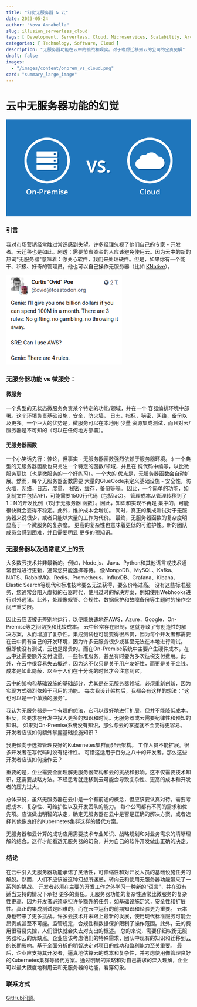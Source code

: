 ```yaml
---
title: "幻觉无服务器 & 云"
date: 2023-05-24
author: "Nova Annabella"
slug: illusion_serverless_cloud
tags: [ Development, Serverless, Cloud, Microservices, Scalability, Architecture, Infrastructure ]
categories: [ Technology, Software, Cloud ]
description: "无服务器功能在云中的挑战和现实。对于考虑迁移到云的公司的宝贵见解"
draft: false
images:
  - "/images/content/onprem_vs_cloud.png"
card: "summary_large_image"
---
```



# 云中无服务器功能的幻觉

![aws_costs_twitter_1](/images/content/onprem_vs_cloud.png)

### 引言

我对市场营销经常胜过常识感到失望。许多经理忽视了他们自己的专家 - 开发者。云迁移也是如此。剧透：需要节省资金的人应该避免使用云。因为云中的新的热词"无服务器"意味着：你关心软件，我们来处理硬件。但是，如果你有一个能干、积极、好奇的管理员，他也可以自己操作无服务器（比如 [KNative](https://knative.dev)）。

![aws_costs_twitter_1](/images/content/aws_costs_twitter_1.png)

### 无服务器功能 vs 微服务：



#### 微服务

一个典型的无状态微服务负责某个特定的功能/领域，并在一个 容器编排环境中部署。这个环境负责基础设施，安全，防火墙， 日志，指标，秘密，网络，备份以及更多。一个巨大的优势是，微服务可以在本地用 少量
资源集成测试，而且对云/服务器是不可知的（可以在任何地方部署）。

#### 无服务器函数

一个小笑话先行：悖论，但事实 - 无服务器函数强烈依赖于服务器环境。:)
一个典型的无服务器函数也只关注一个特定的函数/领域，并且在
纯代码中编写，以比微服务更快（也是微服务的一个好练习）。一个大的
优点是，无服务器函数会自动扩展。然而，每个无服务器函数需要
大量的GlueCode来定义基础设施 - 安全性，防火墙，网络，日志，度量，
秘密，缓存，备份等等。
因此，一个简单的功能，如复制文件包括API，可能需要1500行代码（包括IaC）。
管理成本从管理转移到了1：N的开发比例（1对于无服务器
函数）。因此，知识和实现不再是
集中的，可能很快就会变得不稳定。此外，维护成本会增加。
同时，真正的集成测试对于无服务器来说很少，或者只能以大量的工作为代价。
最终，无服务器函数的复杂度明显高于一个微服务的复杂度。
更高的复杂性也意味着更低的可维护性。新的团队成员会感到困难，并且需要明显
更多的预知识。

### 无服务器以及通常意义上的云

大多数云技术并非最新的。例如，Node.js、Java、Python和其他语言或技术通常很难进行更新，通常您只能选择等待。
像MongoDB、MySQL、Kafka、NATS、RabbitMQ、Redis、Prometheus、InfluxDB、Grafana、Kibana、Elastic Search等现代和标准技术要么无法获得，要么价格过高。
没有这些标准服务，您通常会陷入虚拟的石器时代，使用过时的解决方案，例如使用Webhooks进行对外通讯。此外，处理像规管、合规性、数据保护和故障备份等主题时的操作空间严重受限。

因此云应该被无差别地运行，以便能快速地在AWS，Azure，Google，On-Premise等之间切换和比较成本。
云中经常存在限制，这就导致了有创造性的解决方案，从而增加了复杂性。集成测试也可能变得很昂贵，因为每个开发者都需要在云中拥有自己的开发环境，因为许多云服务很少或甚至无法在本地进行测试。
但即使没有测试，云也是昂贵的。而在On-Premise系统中主要产生硬件成本，在云中还需要额外支付流量，一些标准服务，甚至有时要为多次征税支付费用。此外，在云中很容易失去概述，因为这不仅只是关于用户友好性，而更是关于金钱。成本是如此隐蔽，以至于人们在十分晚的时候才会注意到它。

云中的架构和基础设施的基础部分，尤其是在无服务器领域，必须重新创新，因为实现方式强烈依赖于可用的功能。
每次我设计架构后，我都会有这样的想法：“这也可以是一个单独的服务”。

我认为无服务器是一个有趣的想法，它可以很好地进行扩展，但并不能降低成本。相反，它要求在开发中投入更多的知识和时间。无服务器或云需要纪律性和预知的知识。
如果对On-Premise系统没有知识，那么与云的掌握就不会变得更容易。
开发者应该如何额外掌握基础设施知识？

我更倾向于选择管理良好的Kubernetes集群而非云架构。
工作人员不能扩展。很多开发者在写代码时没有纪律性。
可惜这适用于百分之八十的开发者。那么这些开发者应该如何操作云？

重要的是，企业需要全面理解无服务器架构和云的挑战和影响。这不仅需要技术知识，还需要战略方法。不经思考就迁移到云可能会导致复杂性、更高的成本和开发者的压力过大。

总体来说，虽然无服务器在云中是一个有前途的概念，但应该要认真对待。需要考虑成本、复杂性、可维护性以及开发团队的能力。
每个公司都有不同的需求和优先项。应该做出明智的决定，确定无服务器在云中是否是正确的解决方案，或者选择其他像良好的Kubernetes集群这样的替代方案。

无服务器和云计算的成功应用需要技术专业知识、战略规划和对业务需求的清晰理解的结合。这样才能看透无服务器的幻象，并为自己的软件开发做出正确的决定。

### 结论

在云中引入无服务器功能承诺了灵活性，可伸缩性和对开发人员的基础设施任务的解脱。然而，人们不应该被这种幻想所迷惑。转向云和使用无服务器功能带来了一系列的挑战。 开发者必须在主要的开发工作之外学习一种新的“语言”，并在没有适当支持的情况下承担
更多的责任。无服务器功能的复杂性通常比微服务的复杂性更高，因为开发者必须承担许多额外的任务，如基础设施定义，安全性和扩展性。真正的集成测试是困难的，而在云中运行的前期知识和经验更为重要。
云本身也带来了更多挑战。许多云技术并未跟上最新的发展，使用现代标准服务可能会昂贵或甚至不可能。监管规定，合规性和数据保护限制了操作范围。此外，云的费用很容易失控，人们很快就会失去对支出的概述。
总的来说，需要仔细权衡无服务器和云的优缺点。企业应该考虑他们的特殊需求，团队中现有的知识和迁移到云的长期影响。基于全面分析的明智决定对项目的成功和盈利能力至关重要。
最后，企业应支持其开发者，逼真地估算云的成本和复杂性，并考虑使用像管理良好的Kubernetes集群等替代方案。通过明确的策略和对自己需求的深入理解，企业可以最大限度地利用云和无服务器的功能，看穿幻象。

### 联系方式

[GitHub问题](https://github.com/NovaAnnabella/the_unspoken/issues/new/choose)。
